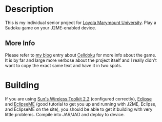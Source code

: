 # Description #
This is my individual senior project for [Loyola Marymount University](http://www.cs.lmu.edu). Play a Sudoku game on your J2ME-enabled device.

## More Info ##
Please refer to [my blog](http://www.cmsimike.com/blog) entry about [Celldoku](http://www.cmsimike.com/blog/2008/03/10/celldoku-the-j2me-sudoku-experience/) for more info about the game. It is by far and large more verbose about the project itself and I really didn't want to copy the exact same text and have it in two spots.

# Building #
If you are using [Sun's Wireless Toolkit 2.2](http://java.sun.com/products/sjwtoolkit/download-2_2.html) (configured correctly), [Eclipse](http://www.eclipse.org) and [EclipseME](http://www.eclipseme.org) (good tutorial to get you up and running with J2ME, Eclipse, and EclipseME on the site), you should be able to get it building with very little problems. Compile into JAR/JAD and deploy to device.